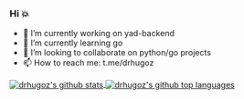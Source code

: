 ### Hi :boom:
 
- 🔭 I’m currently working on yad-backend
- 🌱 I’m currently learning go
- 👯 I’m looking to collaborate on python/go projects
- 📫 How to reach me: t.me/drhugoz

<a href="https://github.com/drhugoz">
    <img align="center" src="https://github-readme-stats.vercel.app/api?username=drhugoz&show_icons=true&count_private=true&theme=maroongold&include_all_commits=true" alt="drhugoz's github stats" />
    <img align="center" src="https://github-readme-stats.vercel.app/api/top-langs/?username=drhugoz&langs_count=10&count_private=true&layout=compact&theme=maroongold" alt="drhugoz's github top languages"/>
</a>

<!--
**drhugoz/drhugoz** is a ✨ _special_ ✨ repository because its `README.md` (this file) appears on your GitHub profile.

Here are some ideas to get you started:

- 🔭 I’m currently working on ...
- 🌱 I’m currently learning ...
- 👯 I’m looking to collaborate on ...
- 🤔 I’m looking for help with ...
- 💬 Ask me about ...
- 📫 How to reach me: ...
- 😄 Pronouns: ...
- ⚡ Fun fact: ...
-->
